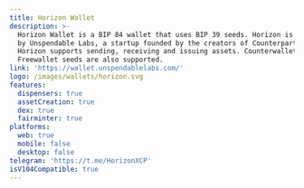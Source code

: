 ```yaml
---
title: Horizon Wallet
description: >-
  Horizon Wallet is a BIP 84 wallet that uses BIP 39 seeds. Horizon is made
  by Unspendable Labs, a startup founded by the creators of Counterparty.
  Horizon supports sending, receiving and issuing assets. Counterwallet and
  Freewallet seeds are also supported.
link: 'https://wallet.unspendablelabs.com/'
logo: /images/wallets/horizon.svg
features:
  dispensers: true
  assetCreation: true
  dex: true
  fairminter: true
platforms:
  web: true
  mobile: false
  desktop: false
telegram: 'https://t.me/HorizonXCP'
isV104Compatible: true
---
```

